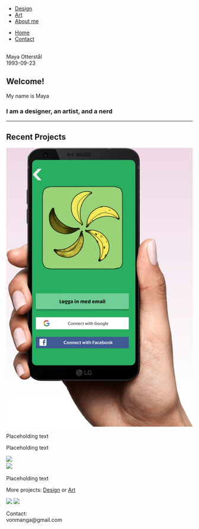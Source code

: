 <html>
<head>
<meta charset="UTF-8">
<meta name="viewport" content="width=device-width, initial-scale=1.0">
<link rel="stylesheet" href="style.css">
<link href="https://fonts.googleapis.com/css?family=Josefin+Sans&display=swap" rel="stylesheet"/>
<link href="https://fonts.googleapis.com/css?family=Mukta&display=swap" rel="stylesheet"/>
 </head>
 <body>
<nav id="navbar">
      <ul>
        <li><a href="Design.html">Design</a></li>
        <li><a href="Art.html">Art</a></li>
        <li><a href="#">About me</a></li>
  </ul>
      <ul>
        <li><a href="#"><u>Home</u></a></li>
        <li><a href="#footer">Contact</a></li></ul></nav>
    <section id="welcome-section">
     <div id="image">
       <img src="https://i.imgur.com/vbYgByC.jpg?1" title="" class="img1"/>
       <div class="overlay">
         <div class="text">Maya Otterstål<br>1993-09-23 </div></div>
      </div>
     <div><h1>Welcome!</h1>
       <p>My name is Maya</p><h3>I am a designer, an artist, and a nerd</h3></div></section>
<hr>
    <section id="projects">
      <div class="project-tile"><h2>Recent Projects</h2>
        <div class="project-item">
          <img src="Pictures\MobileNowa.jpg" class="picture" alt="NoWa-app">
          <p class="p1">Placeholding text</p>
        </div>
        <div class="project-item">
          <p class="p1">Placeholding text</p>
          <img src="#" class="picture">
        </div>
        <div class="project-item">
          <img src="#" class="picture">
          <p class="p1">Placeholding text</p>
        </div>
        <p>More projects: <a href="#">Design</a> or <a href="#">Art</a></p>
      </div>
    </section>
    <section id="footer">
      <div><a id="profile-link" href="https://www.instagram.com/lilla_bubblan/" target="_blank"><img src="https://www.freepnglogos.com/uploads/download-instagram-png-logo-20.png" class="img2"></a>
        <a id="profile-link" href="https://www.linkedin.com/in/maya-otterst%C3%A5l-497b64169/" target="_blank"><img src="https://image.flaticon.com/icons/png/512/174/174857.png" class="img3"></a></div>
      <div><p>Contact:<br>vonmanga@gmail.com</p></div>
</section>
</body>
</html>    
    